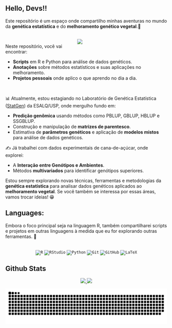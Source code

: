 ## Hello, Devs!! 
Este repositório é um espaço onde compartilho minhas aventuras no mundo da **genética estatística** e do **melhoramento genético vegetal**.🌱

<br>

<img width="280px" align="right" src="https://super.abril.com.br/wp-content/uploads/2016/09/super_imggato_digitando_0.gif">

Neste repositório, você vai encontrar:
- **Scripts** em R e Python para análise de dados genéticos.
- **Anotações** sobre métodos estatísticos e suas aplicações no melhoramento.
- **Projetos pessoais** onde aplico o que aprendo no dia a dia.
  
<br> <!-- reduzir o espaçamento manualmente com quebras de linha -->

📊 Atualmente, estou estagiando no Laboratório de Genética Estatística ([StatGen](https://github.com/statgen-esalq)) da ESALQ/USP, onde mergulho fundo em:
- **Predição genômica** usando métodos como PBLUP, GBLUP, HBLUP e SSGBLUP.
- Construção e manipulação de **matrizes de parentesco**.
- Estimativa de **parâmetros genéticos** e aplicação de **modelos mistos** para análise de dados genéticos.

✍ Já trabalhei com dados experimentais de cana-de-açúcar, onde explorei:
- A **Interação entre Genótipos e Ambientes**.
- Métodos **multivariados** para identificar genótipos superiores.

Estou sempre explorando novas técnicas, ferramentas e metodologias da **genética estatística** para analisar dados genéticos aplicados ao **melhoramento vegetal**. Se você também se interessa por essas áreas, vamos trocar ideias! 😁

## Languages:
Embora o foco principal seja na linguagem R, também compartilharei scripts e projetos em outras linguagens à medida que eu for explorando outras ferramentas. 🚀

<div align="center" style="display: inline_block"><br>
  <code><img width="40px" src="https://cdn.jsdelivr.net/gh/devicons/devicon/icons/r/r-original.svg" title="R"/></code>
  <code><img width="40px" src="https://cdn.jsdelivr.net/gh/devicons/devicon/icons/rstudio/rstudio-original.svg" title="RStudio"/></code>
  <code><img width="40px" src="https://cdn.jsdelivr.net/gh/devicons/devicon/icons/python/python-original.svg" title="Python"/></code>
  <code><img width="40px" src="https://cdn.jsdelivr.net/gh/devicons/devicon/icons/git/git-original.svg" title="Git"/></code>
  <code><img width="40px" src="https://cdn.jsdelivr.net/gh/devicons/devicon/icons/github/github-original.svg" title="GitHub"/></code>
  <code><img width="40px" src="https://devicon-website.vercel.app/api/latex/original.svg?color=%23FFFFFF" title="LaTeX"/></code>
</div>

## Github Stats
<p align="center">
<a href="https://github.com/Amatiussi">
  <img height="150em" src="https://github-readme-stats-eight-theta.vercel.app/api?username=Amatiussi&show_icons=true&theme=dracula&include_all_commits=true&count_private=true"/>
  <img height="150em" src="https://github-readme-stats-eight-theta.vercel.app/api/top-langs/?username=Amatiussi&layout=compact&langs_count=8&theme=dracula"/>
</a>
</p>


<!--![snake gif](https://github.com/Amatiussi/Amatiussi/blob/output/github-contribution-grid-snake.svg) -->
![Snake Animation](https://raw.githubusercontent.com/Platane/snk/output/github-contribution-grid-snake.svg)
